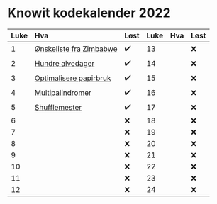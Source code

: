 # Knowit kodekalender 2022


Luke | Hva | Løst | Luke | Hva | Løst
:------------ | :------------- | :------------- | :------------ | :------------- | :-------------
 1 | [Ønskeliste fra Zimbabwe](01.py) | :heavy_check_mark: | 13 | | :x:
 2 | [Hundre alvedager](02.py) | :heavy_check_mark: | 14 | | :x:
 3 | [Optimalisere papirbruk](03.py) | :heavy_check_mark: | 15 | | :x:
 4 | [Multipalindromer](04.py) | :heavy_check_mark: | 16 | | :x:
 5 | [Shufflemester](05.py) | :heavy_check_mark: | 17 | | :x:
 6 | | :x: | 18 | | :x:
 7 | | :x: | 19 | | :x:
 8 | | :x: | 20 | | :x:
 9 | | :x: | 21 | | :x:
10 | | :x: | 22 | | :x:
11 | | :x: | 23 | | :x:
12 | | :x: | 24 | | :x:
